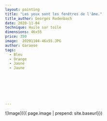 ```yaml
---
layout: painting
title: "Les yeux sont les fenêtres de l'âme."                     
title_author: Georges Rodenbach                                             
date: 2020-11-04
technique: Huile sur toile 
dimensions: 46x55
price: 350
image:  20201104-46x55.JPG
author: Garanse
tags:
  - Bleu
  - Orange
  - Jaune
  - Jaune
  
  
  
  
  
  
  
---
```

![Image]({{ page.image | prepend: site.baseurl}})

